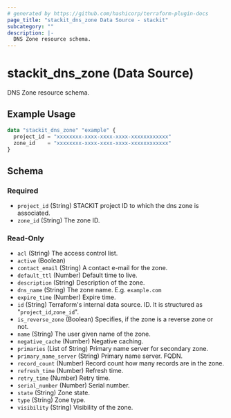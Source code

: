 ```yaml
---
# generated by https://github.com/hashicorp/terraform-plugin-docs
page_title: "stackit_dns_zone Data Source - stackit"
subcategory: ""
description: |-
  DNS Zone resource schema.
---
```


# stackit_dns_zone (Data Source)

DNS Zone resource schema.

## Example Usage

```terraform
data "stackit_dns_zone" "example" {
  project_id = "xxxxxxxx-xxxx-xxxx-xxxx-xxxxxxxxxxxx"
  zone_id    = "xxxxxxxx-xxxx-xxxx-xxxx-xxxxxxxxxxxx"
}
```

<!-- schema generated by tfplugindocs -->
## Schema

### Required

- `project_id` (String) STACKIT project ID to which the dns zone is associated.
- `zone_id` (String) The zone ID.

### Read-Only

- `acl` (String) The access control list.
- `active` (Boolean)
- `contact_email` (String) A contact e-mail for the zone.
- `default_ttl` (Number) Default time to live.
- `description` (String) Description of the zone.
- `dns_name` (String) The zone name. E.g. `example.com`
- `expire_time` (Number) Expire time.
- `id` (String) Terraform's internal data source. ID. It is structured as "`project_id`,`zone_id`".
- `is_reverse_zone` (Boolean) Specifies, if the zone is a reverse zone or not.
- `name` (String) The user given name of the zone.
- `negative_cache` (Number) Negative caching.
- `primaries` (List of String) Primary name server for secondary zone.
- `primary_name_server` (String) Primary name server. FQDN.
- `record_count` (Number) Record count how many records are in the zone.
- `refresh_time` (Number) Refresh time.
- `retry_time` (Number) Retry time.
- `serial_number` (Number) Serial number.
- `state` (String) Zone state.
- `type` (String) Zone type.
- `visibility` (String) Visibility of the zone.
